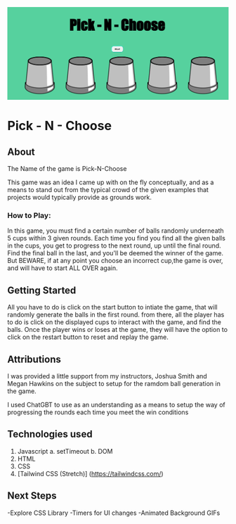 ![alt text](image-1.png)
# Pick - N - Choose

<!-- # = h1
## = h2
### = h3
...
--> 

## About
The Name of the game is Pick-N-Choose

This game was an idea I came up with on the fly conceptually, and as a means to stand out from the typical crowd of the given examples that projects would typically provide as grounds work.

### How to Play:

In this game, you must find a certain number of balls randomly underneath 5 cups within 3 given rounds. Each time you find you find all the given balls in the cups, you get to progress to the next round, up until the final round. Find the final ball in the last, and you'll be deemed the winner of the game. But BEWARE, if at any point you choose an incorrect cup,the game is over, and will have to start ALL OVER again.

## Getting Started

All you have to do is click on the start button to intiate the game, that will randomly generate the balls in the first round. from there, all the player has to do is click on the displayed cups to interact with the game, and find the balls. Once the player wins or loses at the game, they will have the option to click on the restart button to reset and replay the game.

## Attributions

I was provided a little support from my instructors, Joshua Smith and Megan Hawkins on the subject to setup for the ramdom ball generation in the game.

I used ChatGBT to use as an understanding as a means to setup the way of progressing the rounds each time you meet the win conditions

## Technologies used

1. Javascript
    a. setTimeout
    b. DOM
1. HTML
1. CSS
1. [Tailwind CSS (Stretch)] (https://tailwindcss.com/)

## Next Steps

-Explore CSS Library
-Timers for UI changes
-Animated Background GIFs